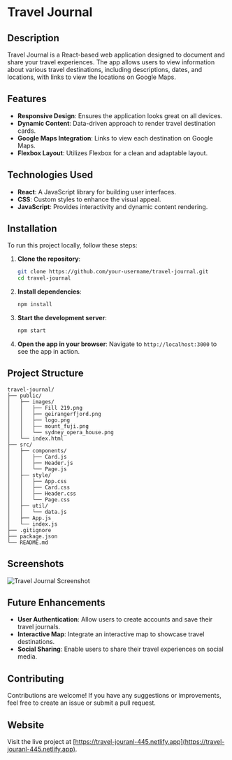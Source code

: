 
# Travel Journal

## Description
Travel Journal is a React-based web application designed to document and share your travel experiences. The app allows users to view information about various travel destinations, including descriptions, dates, and locations, with links to view the locations on Google Maps.

## Features
- **Responsive Design**: Ensures the application looks great on all devices.
- **Dynamic Content**: Data-driven approach to render travel destination cards.
- **Google Maps Integration**: Links to view each destination on Google Maps.
- **Flexbox Layout**: Utilizes Flexbox for a clean and adaptable layout.

## Technologies Used
- **React**: A JavaScript library for building user interfaces.
- **CSS**: Custom styles to enhance the visual appeal.
- **JavaScript**: Provides interactivity and dynamic content rendering.

## Installation
To run this project locally, follow these steps:

1. **Clone the repository**:
   ```bash
   git clone https://github.com/your-username/travel-journal.git
   cd travel-journal
   ```

2. **Install dependencies**:
   ```bash
   npm install
   ```

3. **Start the development server**:
   ```bash
   npm start
   ```

4. **Open the app in your browser**:
   Navigate to `http://localhost:3000` to see the app in action.

## Project Structure
```
travel-journal/
├── public/
│   ├── images/
│   │   ├── Fill 219.png
│   │   ├── geirangerfjord.png
│   │   ├── logo.png
│   │   ├── mount_fuji.png
│   │   └── sydney_opera_house.png
│   └── index.html
├── src/
│   ├── components/
│   │   ├── Card.js
│   │   ├── Header.js
│   │   └── Page.js
│   ├── style/
│   │   ├── App.css
│   │   ├── Card.css
│   │   ├── Header.css
│   │   └── Page.css
│   ├── util/
│   │   └── data.js
│   ├── App.js
│   └── index.js
├── .gitignore
├── package.json
└── README.md
```

## Screenshots
![Travel Journal Screenshot](public/images/screenshot.png)

## Future Enhancements
- **User Authentication**: Allow users to create accounts and save their travel journals.
- **Interactive Map**: Integrate an interactive map to showcase travel destinations.
- **Social Sharing**: Enable users to share their travel experiences on social media.

## Contributing
Contributions are welcome! If you have any suggestions or improvements, feel free to create an issue or submit a pull request.

## Website
Visit the live project at [https://travel-jouranl-445.netlify.app](https://travel-jouranl-445.netlify.app).
